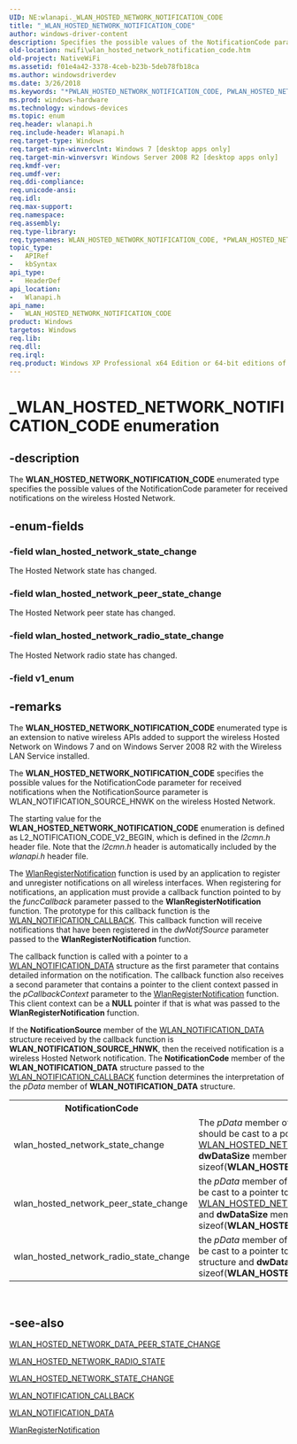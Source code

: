 ```yaml
---
UID: NE:wlanapi._WLAN_HOSTED_NETWORK_NOTIFICATION_CODE
title: "_WLAN_HOSTED_NETWORK_NOTIFICATION_CODE"
author: windows-driver-content
description: Specifies the possible values of the NotificationCode parameter for received notifications on the wireless Hosted Network.
old-location: nwifi\wlan_hosted_network_notification_code.htm
old-project: NativeWiFi
ms.assetid: f01e4a42-3378-4ceb-b23b-5deb78fb18ca
ms.author: windowsdriverdev
ms.date: 3/26/2018
ms.keywords: "*PWLAN_HOSTED_NETWORK_NOTIFICATION_CODE, PWLAN_HOSTED_NETWORK_NOTIFICATION_CODE, PWLAN_HOSTED_NETWORK_NOTIFICATION_CODE enumeration pointer [NativeWIFI], WLAN_HOSTED_NETWORK_NOTIFICATION_CODE, WLAN_HOSTED_NETWORK_NOTIFICATION_CODE enumeration [NativeWIFI], _WLAN_HOSTED_NETWORK_NOTIFICATION_CODE, nwifi.wlan_hosted_network_notification_code, wlan_hosted_network_peer_state_change, wlan_hosted_network_radio_state_change, wlan_hosted_network_state_change, wlanapi/PWLAN_HOSTED_NETWORK_NOTIFICATION_CODE, wlanapi/WLAN_HOSTED_NETWORK_NOTIFICATION_CODE, wlanapi/wlan_hosted_network_peer_state_change, wlanapi/wlan_hosted_network_radio_state_change, wlanapi/wlan_hosted_network_state_change"
ms.prod: windows-hardware
ms.technology: windows-devices
ms.topic: enum
req.header: wlanapi.h
req.include-header: Wlanapi.h
req.target-type: Windows
req.target-min-winverclnt: Windows 7 [desktop apps only]
req.target-min-winversvr: Windows Server 2008 R2 [desktop apps only]
req.kmdf-ver: 
req.umdf-ver: 
req.ddi-compliance: 
req.unicode-ansi: 
req.idl: 
req.max-support: 
req.namespace: 
req.assembly: 
req.type-library: 
req.typenames: WLAN_HOSTED_NETWORK_NOTIFICATION_CODE, *PWLAN_HOSTED_NETWORK_NOTIFICATION_CODE
topic_type:
-	APIRef
-	kbSyntax
api_type:
-	HeaderDef
api_location:
-	Wlanapi.h
api_name:
-	WLAN_HOSTED_NETWORK_NOTIFICATION_CODE
product: Windows
targetos: Windows
req.lib: 
req.dll: 
req.irql: 
req.product: Windows XP Professional x64 Edition or 64-bit editions of     Windows Server 2003
---
```


# _WLAN_HOSTED_NETWORK_NOTIFICATION_CODE enumeration


## -description


The <b>WLAN_HOSTED_NETWORK_NOTIFICATION_CODE</b> enumerated type specifies the possible values of the NotificationCode parameter for received notifications on the wireless Hosted Network.


## -enum-fields




### -field wlan_hosted_network_state_change

The Hosted Network state has changed.


### -field wlan_hosted_network_peer_state_change

The Hosted Network peer state has changed.


### -field wlan_hosted_network_radio_state_change

The Hosted Network radio state has changed.


### -field v1_enum




## -remarks



The <b>WLAN_HOSTED_NETWORK_NOTIFICATION_CODE</b> enumerated type is an extension to native wireless APIs added to support the wireless Hosted Network on Windows 7 and  on Windows Server 2008 R2 with the Wireless LAN Service installed.  

The <b>WLAN_HOSTED_NETWORK_NOTIFICATION_CODE</b> specifies the possible values for the NotificationCode parameter for received notifications  when the NotificationSource parameter is WLAN_NOTIFICATION_SOURCE_HNWK on the wireless Hosted Network. 

The starting value for the <b>WLAN_HOSTED_NETWORK_NOTIFICATION_CODE</b> enumeration is defined as L2_NOTIFICATION_CODE_V2_BEGIN, which is defined  in the <i>l2cmn.h</i> header file.  Note that the <i>l2cmn.h</i> header is automatically included by the <i>wlanapi.h</i> header file.



The <a href="https://msdn.microsoft.com/e24810da-ed3b-41c4-b7b1-290b01e26cd5">WlanRegisterNotification</a> function is used by an application to register and unregister notifications on all wireless interfaces. When registering for notifications, an application must provide a callback function pointed to by the <i>funcCallback</i> parameter passed to the <b>WlanRegisterNotification</b> function. The prototype for this callback function is the <a href="https://msdn.microsoft.com/df721e77-3285-442b-aabd-2dccae85fda5">WLAN_NOTIFICATION_CALLBACK</a>. This callback function will receive notifications that have been registered in the <i>dwNotifSource</i> parameter passed to the <b>WlanRegisterNotification</b> function. 

The callback function is called with a pointer to a <a href="https://msdn.microsoft.com/58589825-407c-4635-a2ea-20695b63ec2c">WLAN_NOTIFICATION_DATA</a> structure as the first parameter that contains detailed information on the notification. The callback function also receives a second parameter that contains a pointer to the client context passed in the <i>pCallbackContext</i> parameter to the <a href="https://msdn.microsoft.com/e24810da-ed3b-41c4-b7b1-290b01e26cd5">WlanRegisterNotification</a> function. This client context can be a <b>NULL</b> pointer if that is what was passed to the <b>WlanRegisterNotification</b> function.

If the <b>NotificationSource</b> member of the  <a href="https://msdn.microsoft.com/58589825-407c-4635-a2ea-20695b63ec2c">WLAN_NOTIFICATION_DATA</a> structure received by the callback function is <b>WLAN_NOTIFICATION_SOURCE_HNWK</b>, then the received notification is a wireless Hosted Network notification. The <b>NotificationCode</b> member of the <b>WLAN_NOTIFICATION_DATA</b> structure passed to the <a href="https://msdn.microsoft.com/df721e77-3285-442b-aabd-2dccae85fda5">WLAN_NOTIFICATION_CALLBACK</a> function  determines the interpretation of the <i>pData</i> member of <b>WLAN_NOTIFICATION_DATA</b> structure. 




<table>
<tr>
<th><b>NotificationCode</b></th>
<th>Description</th>
</tr>
<tr>
<td width="40%">
<a id="wlan_hosted_network_state_change"></a><a id="WLAN_HOSTED_NETWORK_STATE_CHANGE"></a>wlan_hosted_network_state_change

</td>
<td width="60%">
The <i>pData</i> member of <a href="https://msdn.microsoft.com/58589825-407c-4635-a2ea-20695b63ec2c">WLAN_NOTIFICATION_DATA</a> structure  should be cast to a pointer to a <a href="https://msdn.microsoft.com/e05607fd-da1e-49ae-b2eb-3ac4758df84c">WLAN_HOSTED_NETWORK_STATE_CHANGE</a> structure and <b>dwDataSize</b> member  would be at least as large as sizeof(<b>WLAN_HOSTED_NETWORK_STATE_CHANGE</b>). 

</td>
</tr>
<tr>
<td width="40%">
<a id="wlan_hosted_network_peer_state_change"></a><a id="WLAN_HOSTED_NETWORK_PEER_STATE_CHANGE"></a>wlan_hosted_network_peer_state_change

</td>
<td width="60%">
the <i>pData</i> member of <a href="https://msdn.microsoft.com/58589825-407c-4635-a2ea-20695b63ec2c">WLAN_NOTIFICATION_DATA</a> structure  should be cast to a pointer to a <a href="https://msdn.microsoft.com/476b903d-7c87-4734-8a42-c8b75d292fb5">WLAN_HOSTED_NETWORK_DATA_PEER_STATE_CHANGE</a> structure and <b>dwDataSize</b> member  would be at least as large as sizeof(<b>WLAN_HOSTED_NETWORK_DATA_PEER_STATE_CHANGE</b>). 

</td>
</tr>
<tr>
<td width="40%">
<a id="wlan_hosted_network_radio_state_change"></a><a id="WLAN_HOSTED_NETWORK_RADIO_STATE_CHANGE"></a>wlan_hosted_network_radio_state_change

</td>
<td width="60%">
the <i>pData</i> member of <a href="https://msdn.microsoft.com/58589825-407c-4635-a2ea-20695b63ec2c">WLAN_NOTIFICATION_DATA</a> structure  should be cast to a pointer to a <a href="https://msdn.microsoft.com/a84db78d-f6fd-48c4-80e8-a0d16f4dc3ed">WLAN_HOSTED_NETWORK_RADIO_STATE</a>  structure and <b>dwDataSize</b> member  would be at least as large as sizeof(<b>WLAN_HOSTED_NETWORK_RADIO_STATE</b> ). 

</td>
</tr>
</table>
 






## -see-also




<a href="https://msdn.microsoft.com/476b903d-7c87-4734-8a42-c8b75d292fb5">WLAN_HOSTED_NETWORK_DATA_PEER_STATE_CHANGE</a>



<a href="https://msdn.microsoft.com/a84db78d-f6fd-48c4-80e8-a0d16f4dc3ed">WLAN_HOSTED_NETWORK_RADIO_STATE</a>



<a href="https://msdn.microsoft.com/e05607fd-da1e-49ae-b2eb-3ac4758df84c">WLAN_HOSTED_NETWORK_STATE_CHANGE</a>



<a href="https://msdn.microsoft.com/df721e77-3285-442b-aabd-2dccae85fda5">WLAN_NOTIFICATION_CALLBACK</a>



<a href="https://msdn.microsoft.com/58589825-407c-4635-a2ea-20695b63ec2c">WLAN_NOTIFICATION_DATA</a>



<a href="https://msdn.microsoft.com/e24810da-ed3b-41c4-b7b1-290b01e26cd5">WlanRegisterNotification</a>
 

 


